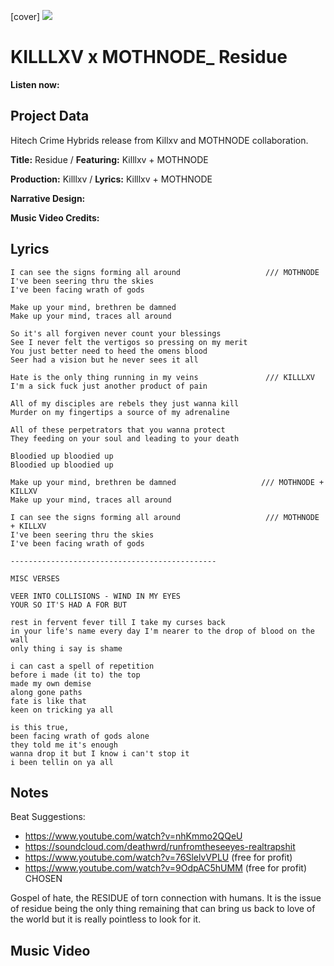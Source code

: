 [cover] ![](57175019_319474918741616_8502199518755923887_n.jpg)

# KILLLXV x MOTHNODE_ Residue

**Listen now:** <Soundcloud link> <Spotify link> <IGTV link>

## Project Data

Hitech Crime Hybrids release from Killxv and MOTHNODE collaboration.

**Title:** Residue / **Featuring:** Killlxv + MOTHNODE

**Production:** Killlxv / **Lyrics:** Killlxv + MOTHNODE

**Narrative Design:**

**Music Video Credits:**

## Lyrics

```
I can see the signs forming all around                   /// MOTHNODE
I've been seering thru the skies
I've been facing wrath of gods

Make up your mind, brethren be damned
Make up your mind, traces all around

So it's all forgiven never count your blessings
See I never felt the vertigos so pressing on my merit
You just better need to heed the omens blood
Seer had a vision but he never sees it all

Hate is the only thing running in my veins               /// KILLLXV
I'm a sick fuck just another product of pain

All of my disciples are rebels they just wanna kill
Murder on my fingertips a source of my adrenaline 

All of these perpetrators that you wanna protect 
They feeding on your soul and leading to your death

Bloodied up bloodied up
Bloodied up bloodied up

Make up your mind, brethren be damned                   /// MOTHNODE + KILLXV
Make up your mind, traces all around

I can see the signs forming all around                   /// MOTHNODE + KILLXV
I've been seering thru the skies
I've been facing wrath of gods

----------------------------------------------

MISC VERSES

VEER INTO COLLISIONS - WIND IN MY EYES
YOUR SO IT'S HAD A FOR BUT

rest in fervent fever till I take my curses back
in your life's name every day I'm nearer to the drop of blood on the wall
only thing i say is shame

i can cast a spell of repetition 
before i made (it to) the top
made my own demise
along gone paths
fate is like that
keen on tricking ya all 

is this true,
been facing wrath of gods alone
they told me it's enough
wanna drop it but I know i can't stop it
i been tellin on ya all

```

## Notes

Beat Suggestions: 
- https://www.youtube.com/watch?v=nhKmmo2QQeU
- https://soundcloud.com/deathwrd/runfromtheseeyes-realtrapshit
- https://www.youtube.com/watch?v=76SlelvVPLU (free for profit)
- https://www.youtube.com/watch?v=9OdpAC5hUMM (free for profit) CHOSEN

Gospel of hate, the RESIDUE of torn connection with humans. It is the issue of residue being the only thing remaining that can bring us back to love of the world but it is really pointless to look for it.

## Music Video
